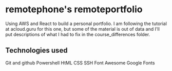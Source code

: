 # remotephone's remoteportfolio

Using AWS and React to build a personal portfolio. I am following the tutorial at acloud.guru for this one, but some of the material is out of data and I'll put descriptions of what I had to fix in the course_differences folder. 


## Technologies used
Git and github
Powershell
HtML
CSS
SSH
Font Awesome
Google Fonts


  
